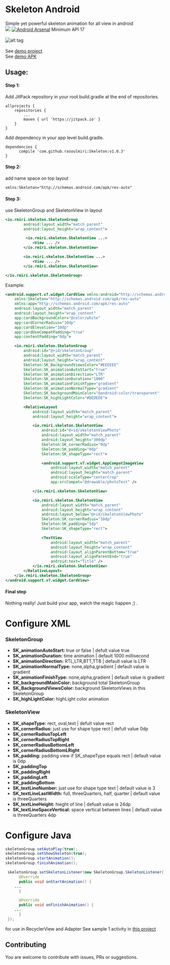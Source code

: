 # Skeleton Android
Simple yet powerful skeleton animation for all view in android 
<br/>
[![](https://jitpack.io/v/rasoulmiri/skeleton.svg)](https://jitpack.io/#rasoulmiri/skeleton)
[![Android Arsenal](https://img.shields.io/badge/Android%20Arsenal-Skeleton-orange.svg?style=flat)](https://android-arsenal.com/details/1/6120)
Minimum API 17
<br/><br/>
![alt tag](https://github.com/rasoulmiri/Skeleton/blob/master/demoFile/1.gif)
<br/><br/>
See [demo project](https://github.com/rasoulmiri/Skeleton/tree/master/sample)
<br/>
See [demo APK](https://github.com/rasoulmiri/Skeleton/blob/master/demoFile/sample.apk)
<br/>

## Usage:
#### Step 1:

Add JitPack repository in your root build.gradle at the end of repositories.

    allprojects {
        repositories {
    	    ...
    	    maven { url 'https://jitpack.io' }
        }
    }
   
Add dependency in your app level build.gradle.

    dependencies {
	      compile 'com.github.rasoulmiri:Skeleton:v1.0.3'
	}

#### Step 2:
add name space on top layout
```xml
xmlns:Skeleton="http://schemas.android.com/apk/res-auto" 
```
#### Step 3:
use SkeletonGroup and SkeletonView in layout 
```xml
<io.rmiri.skeleton.SkeletonGroup
        android:layout_width="match_parent"
        android:layout_height="wrap_content">

         <io.rmiri.skeleton.SkeletonView ...>
            <View ... />
        </io.rmiri.skeleton.SkeletonView>

        <io.rmiri.skeleton.SkeletonView ...>
            <View ... />
        </io.rmiri.skeleton.SkeletonView>

</io.rmiri.skeleton.SkeletonGroup>
```
Example:
```xml
<android.support.v7.widget.CardView xmlns:android="http://schemas.android.com/apk/res/android"
    xmlns:Skeleton="http://schemas.android.com/apk/res-auto"
    xmlns:app="http://schemas.android.com/apk/res-auto"
    android:layout_width="match_parent"
    android:layout_height="wrap_content"
    app:cardBackgroundColor="@color/white"
    app:cardCornerRadius="10dp"
    app:cardElevation="10dp"
    app:cardUseCompatPadding="true"
    app:contentPadding="0dp">

    <io.rmiri.skeleton.SkeletonGroup
        android:id="@+id/skeletonGroup"
        android:layout_width="match_parent"
        android:layout_height="wrap_content"
        Skeleton:SK_BackgroundViewsColor="#EEEEEE"
        Skeleton:SK_animationAutoStart="true"
        Skeleton:SK_animationDirection="LTR"
        Skeleton:SK_animationDuration="1000"
        Skeleton:SK_animationFinishType="gradient"
        Skeleton:SK_animationNormalType="gradient"
        Skeleton:SK_backgroundMainColor="@android:color/transparent"
        Skeleton:SK_highLightColor="#DEDEDE">

        <RelativeLayout
            android:layout_width="match_parent"
            android:layout_height="wrap_content">

            <io.rmiri.skeleton.SkeletonView
                android:id="@+id/skeletonViewPhoto"
                android:layout_width="match_parent"
                android:layout_height="300dp"
                Skeleton:SK_cornerRadius="0dp"
                Skeleton:SK_padding="0dp"
                Skeleton:SK_shapeType="rect">

                <android.support.v7.widget.AppCompatImageView
                    android:layout_width="match_parent"
                    android:layout_height="match_parent"
                    android:scaleType="centerCrop"
                    app:srcCompat="@drawable/photoTest" />

            </io.rmiri.skeleton.SkeletonView>

            <io.rmiri.skeleton.SkeletonView
                android:layout_width="match_parent"
                android:layout_height="wrap_content"
                android:layout_below="@+id/skeletonViewPhoto"
                Skeleton:SK_cornerRadius="10dp"
                Skeleton:SK_padding="5dp"
                Skeleton:SK_shapeType="rect">

                <TextView
                    android:layout_width="match_parent"
                    android:layout_height="wrap_content"
                    android:layout_alignParentBottom="true"
                    android:layout_alignParentEnd="true"
                    android:text="Title" />
            </io.rmiri.skeleton.SkeletonView>
        </RelativeLayout>
    </io.rmiri.skeleton.SkeletonGroup>
</android.support.v7.widget.CardView>
```
#### Final step

Nothing really! Just build your app, watch the magic happen ;) .


# Configure XML

### SkeletonGroup
 * **SK_animationAutoStart:** true or false | defult value true
 * **SK_animationDuration:** time animation | default 1000 millisecond
 * **SK_animationDirection:** RTL,LTR,BTT,TTB | default value is LTR
 * **SK_animationNormalType:** none,alpha,gradient | default value is gradient
 * **SK_animationFinishType:** none,alpha,gradient | default value is gradient
 * **SK_backgroundMainColor:** background total SkeletonGroup 
 * **SK_BackgroundViewsColor:** background SkeletonViews in this SkeletonGroup
 * **SK_highLightColor:** highLight color animation


### SkeletonView
 * **SK_shapeType:** rect, oval,text | defult value rect
 * **SK_cornerRadius:** just use for shape type rect | defult value 0dp
 * **SK_cornerRadiusTopLeft**
 * **SK_cornerRadiusTopRight**
 * **SK_cornerRadiusBottomLeft**
 * **SK_cornerRadiusBottomLRight**
 * **SK_padding:** padding view if SK_shapeType equals rect | default value is 0dp
 * **SK_paddingTop**
 * **SK_paddingRight**
 * **SK_paddingLeft**
 * **SK_paddingBottom**
 * **SK_textLineNumber:** just use for shape type text  | default value is 3
 * **SK_textLineLastWidth:** full, threeQuarters, half, quarter | default value is threeQuarters
 * **SK_textLineHeight:** hieght of line | defualt value is 24dp
 * **SK_textLineSpaceVertical:** space vertical between lines | default value is threeQuarters 4dp
 
 # Configure Java
 
 ```java
 skeletonGroup.setAutoPlay(true);
 skeletonGroup.setShowSkeleton(true);
 skeletonGroup.startAnimation();
 skeletonGroup.finishAnimation();
```

```java
 skeletonGroup.setSkeletonListener(new SkeletonGroup.SkeletonListener() {
      @Override
      public void onStartAnimation() {
	...
      }

      @Override
      public void onFinishAnimation() {
	...
      }
 });
```


for use in RecyclerView and Adapter See sample 1 activity in [this project](https://github.com/rasoulmiri/Skeleton/tree/master/sample)
<br/>

## Contributing

You are welcome to contribute with issues, PRs or suggestions.
